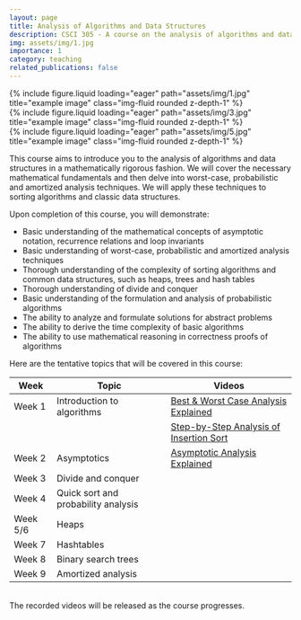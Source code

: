 ```yaml
---
layout: page
title: Analysis of Algorithms and Data Structures
description: CSCI 305 - A course on the analysis of algorithms and data structures.
img: assets/img/1.jpg
importance: 1
category: teaching
related_publications: false
---
```


<div class="row">
    <div class="col-sm mt-3 mt-md-0">
        {% include figure.liquid loading="eager" path="assets/img/1.jpg" title="example image" class="img-fluid rounded z-depth-1" %}
    </div>
    <div class="col-sm mt-3 mt-md-0">
        {% include figure.liquid loading="eager" path="assets/img/3.jpg" title="example image" class="img-fluid rounded z-depth-1" %}
    </div>
    <div class="col-sm mt-3 mt-md-0">
        {% include figure.liquid loading="eager" path="assets/img/5.jpg" title="example image" class="img-fluid rounded z-depth-1" %}
    </div>
</div>

This course aims to introduce you to the analysis of algorithms and data structures in a mathematically rigorous fashion. We will cover the necessary mathematical fundamentals and then delve into worst-case, probabilistic and amortized analysis techniques. We will apply these techniques to sorting algorithms and classic data structures. 

Upon completion of this course, you will demonstrate:

* Basic understanding of the mathematical concepts of asymptotic notation, recurrence relations  and loop invariants
* Basic understanding of worst-case, probabilistic and amortized analysis techniques
* Thorough understanding of the complexity of sorting algorithms and common data structures,  such as heaps, trees and hash tables
* Thorough understanding of divide and conquer
* Basic understanding of the formulation and analysis of probabilistic algorithms
* The ability to analyze and formulate solutions for abstract problems
* The ability to derive the time complexity of basic algorithms
* The ability to use mathematical reasoning in correctness proofs of algorithms

Here are the tentative topics that will be covered in this course:

| Week      | Topic                                  | Videos                                              |
|-----------|----------------------------------------|-----------------------------------------------------|
| Week 1 | Introduction to algorithms | [Best & Worst Case Analysis Explained](https://youtu.be/0DagQComugE)|
| | | [Step-by-Step Analysis of Insertion Sort](https://youtu.be/2iUG_tRlcT4)|
| Week 2 | Asymptotics | [Asymptotic Analysis Explained](https://youtu.be/TdPFZLPkPNE) |       
| Week 3 | Divide and conquer |                                          |       
| Week 4    | Quick sort and probability analysis    |                                          |       
| Week 5/6  | Heaps                      |                                                    |       
| Week 7    | Hashtables                 |                                                    |       
| Week 8    | Binary search trees        |                                                    |       
| Week 9    | Amortized analysis         |                                                    |       

<br>
The recorded videos will be released as the course progresses.